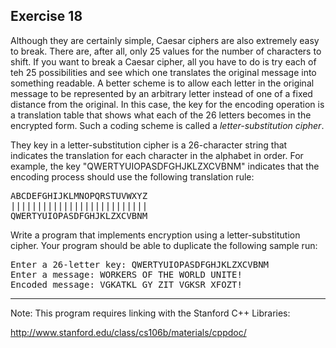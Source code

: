 Exercise 18
----------- 

Although they are certainly simple, Caesar ciphers are also extremely easy to break. There are, after all, only 25 values for the number of characters to shift. If you want to break a Caesar cipher, all you have to do is try each of teh 25 possibilities and see which one translates the original message into something readable. A better scheme is to allow each letter in the original message to be represented by an arbitrary letter instead of one of a fixed distance from the original. In this case, the key for the encoding operation is a translation table that shows what each of the 26 letters becomes in the encrypted form. Such a coding scheme is called a *letter-substitution cipher*.

They key in a letter-substitution cipher is a 26-character string that indicates the translation for each character in the alphabet in order. For example, the key "QWERTYUIOPASDFGHJKLZXCVBNM" indicates that the encoding process should use the following translation rule:

<pre>
ABCDEFGHIJKLMNOPQRSTUVWXYZ
|||||||||||||||||||||||||| 
QWERTYUIOPASDFGHJKLZXCVBNM
</pre>

Write a program that implements encryption using a letter-substitution cipher. Your program should be able to duplicate the following sample run:

<pre>
Enter a 26-letter key: QWERTYUIOPASDFGHJKLZXCVBNM
Enter a message: WORKERS OF THE WORLD UNITE!
Encoded message: VGKATKL GY ZIT VGKSR XFOZT!
</pre>

---

Note: This program requires linking with the Stanford C++ Libraries:

http://www.stanford.edu/class/cs106b/materials/cppdoc/